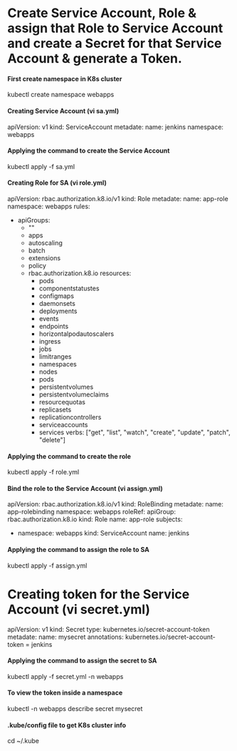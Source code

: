 # Create Service Account, Role & assign that Role to Service Account and create a Secret for that Service Account & generate a Token.


#### First create namespace in K8s cluster
kubectl create namespace webapps


#### Creating Service Account (vi sa.yml)
apiVersion: v1
kind: ServiceAccount
metadate:
  name: jenkins
  namespace: webapps

#### Applying the command to create the Service Account
kubectl apply -f sa.yml


####  Creating Role for SA (vi role.yml)
apiVersion: rbac.authorization.k8.io/v1
kind: Role
metadate:
  name: app-role
  namespace: webapps
rules:
  - apiGroups:
    - ""
    - apps
    - autoscaling
    - batch
    - extensions
    - policy
    - rbac.authorization.k8.io
    resources:
      - pods
      - componentstatustes
      - configmaps
      - daemonsets
      - deployments
      - events
      - endpoints
      - horizontalpodautoscalers
      - ingress
      - jobs
      - limitranges
      - namespaces
      - nodes
      - pods
      - persistentvolumes
      - persistentvolumeclaims
      - resourcequotas
      - replicasets
      - replicationcontrollers
      - serviceaccounts
      - services
    verbs: ["get", "list", "watch", "create", "update", "patch", "delete"]

#### Applying the command to create the role
kubectl apply -f role.yml


#### Bind the role to the Service Account (vi assign.yml)
apiVersion: rbac.authorization.k8.io/v1
kind: RoleBinding
metadate:
  name: app-rolebinding
  namespace: webapps
roleRef:
  apiGroup: rbac.authorization.k8.io
  kind: Role
  name: app-role
subjects:
- namespace: webapps
  kind: ServiceAccount
  name: jenkins

#### Applying the command to assign the role to SA
kubectl apply -f assign.yml


# Creating token for the Service Account (vi secret.yml)
apiVersion: v1
kind: Secret
type: kubernetes.io/secret-account-token
metadate:
  name: mysecret
  annotations:
    kubernetes.io/secret-account-token = jenkins

#### Applying the command to assign the secret to SA
kubectl apply -f secret.yml -n webapps

#### To view the token inside a namespace
kubectl -n webapps describe secret mysecret


#### .kube/config file to get K8s cluster info
cd ~/.kube